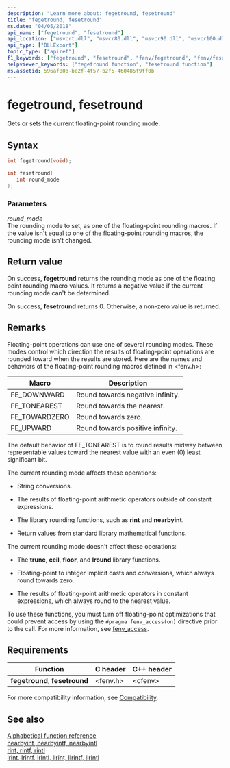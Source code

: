 ```yaml
---
description: "Learn more about: fegetround, fesetround"
title: "fegetround, fesetround"
ms.date: "04/05/2018"
api_name: ["fegetround", "fesetround"]
api_location: ["msvcrt.dll", "msvcr80.dll", "msvcr90.dll", "msvcr100.dll", "msvcr100_clr0400.dll", "msvcr110.dll", "msvcr110_clr0400.dll", "msvcr120.dll", "msvcr120_clr0400.dll", "ucrtbase.dll", "api-ms-win-crt-runtime-l1-1-0.dll"]
api_type: ["DLLExport"]
topic_type: ["apiref"]
f1_keywords: ["fegetround", "fesetround", "fenv/fegetround", "fenv/fesetround"]
helpviewer_keywords: ["fegetround function", "fesetround function"]
ms.assetid: 596af00b-be2f-4f57-b2f5-460485f9ff0b
---
```

# fegetround, fesetround

Gets or sets the current floating-point rounding mode.

## Syntax

```C
int fegetround(void);

int fesetround(
   int round_mode
);
```

### Parameters

*round_mode*<br/>
The rounding mode to set, as one of the floating-point rounding macros. If the value isn't equal to one of the floating-point rounding macros, the rounding mode isn't changed.

## Return value

On success, **fegetround** returns the rounding mode as one of the floating point rounding macro values. It returns a negative value if the current rounding mode can't be determined.

On success, **fesetround** returns 0. Otherwise, a non-zero value is returned.

## Remarks

Floating-point operations can use one of several rounding modes. These modes control which direction the results of floating-point operations are rounded toward when the results are stored. Here are the names and behaviors of the floating-point rounding macros defined in \<fenv.h>:

|Macro|Description|
|-----------|-----------------|
|FE_DOWNWARD|Round towards negative infinity.|
|FE_TONEAREST|Round towards the nearest.|
|FE_TOWARDZERO|Round towards zero.|
|FE_UPWARD|Round towards positive infinity.|

The default behavior of FE_TONEAREST is to round results midway between representable values toward the nearest value with an even (0) least significant bit.

The current rounding mode affects these operations:

- String conversions.

- The results of floating-point arithmetic operators outside of constant expressions.

- The library rounding functions, such as **rint** and **nearbyint**.

- Return values from standard library mathematical functions.

The current rounding mode doesn't affect these operations:

- The **trunc**, **ceil**, **floor**, and **lround** library functions.

- Floating-point to integer implicit casts and conversions, which always round towards zero.

- The results of floating-point arithmetic operators in constant expressions, which always round to the nearest value.

To use these functions, you must turn off floating-point optimizations that could prevent access by using the `#pragma fenv_access(on)` directive prior to the call. For more information, see [fenv_access](../../preprocessor/fenv-access.md).

## Requirements

|Function|C header|C++ header|
|--------------|--------------|------------------|
|**fegetround**, **fesetround**|\<fenv.h>|\<cfenv>|

For more compatibility information, see [Compatibility](../compatibility.md).

## See also

[Alphabetical function reference](crt-alphabetical-function-reference.md)\
[nearbyint, nearbyintf, nearbyintl](nearbyint-nearbyintf-nearbyintl1.md)\
[rint, rintf, rintl](rint-rintf-rintl.md)\
[lrint, lrintf, lrintl, llrint, llrintf, llrintl](lrint-lrintf-lrintl-llrint-llrintf-llrintl.md)
